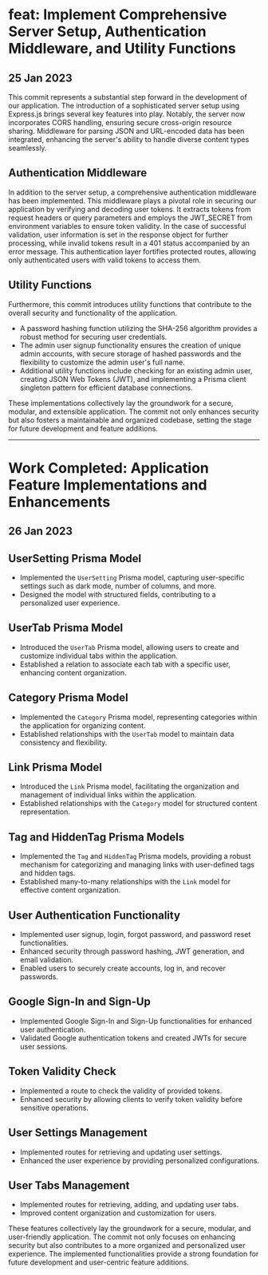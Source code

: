 # feat: Implement Comprehensive Server Setup, Authentication Middleware, and Utility Functions

## 25 Jan 2023

This commit represents a substantial step forward in the development of our application. The introduction of a sophisticated server setup using Express.js brings several key features into play. Notably, the server now incorporates CORS handling, ensuring secure cross-origin resource sharing. Middleware for parsing JSON and URL-encoded data has been integrated, enhancing the server's ability to handle diverse content types seamlessly.

## Authentication Middleware

In addition to the server setup, a comprehensive authentication middleware has been implemented. This middleware plays a pivotal role in securing our application by verifying and decoding user tokens. It extracts tokens from request headers or query parameters and employs the JWT_SECRET from environment variables to ensure token validity. In the case of successful validation, user information is set in the response object for further processing, while invalid tokens result in a 401 status accompanied by an error message. This authentication layer fortifies protected routes, allowing only authenticated users with valid tokens to access them.

## Utility Functions

Furthermore, this commit introduces utility functions that contribute to the overall security and functionality of the application.

- A password hashing function utilizing the SHA-256 algorithm provides a robust method for securing user credentials.
- The admin user signup functionality ensures the creation of unique admin accounts, with secure storage of hashed passwords and the flexibility to customize the admin user's full name.
- Additional utility functions include checking for an existing admin user, creating JSON Web Tokens (JWT), and implementing a Prisma client singleton pattern for efficient database connections.

These implementations collectively lay the groundwork for a secure, modular, and extensible application. The commit not only enhances security but also fosters a maintainable and organized codebase, setting the stage for future development and feature additions.

---

# Work Completed: Application Feature Implementations and Enhancements

## 26 Jan 2023

## UserSetting Prisma Model
- Implemented the `UserSetting` Prisma model, capturing user-specific settings such as dark mode, number of columns, and more.
- Designed the model with structured fields, contributing to a personalized user experience.

## UserTab Prisma Model
- Introduced the `UserTab` Prisma model, allowing users to create and customize individual tabs within the application.
- Established a relation to associate each tab with a specific user, enhancing content organization.

## Category Prisma Model
- Implemented the `Category` Prisma model, representing categories within the application for organizing content.
- Established relationships with the `UserTab` model to maintain data consistency and flexibility.

## Link Prisma Model
- Introduced the `Link` Prisma model, facilitating the organization and management of individual links within the application.
- Established relationships with the `Category` model for structured content representation.

## Tag and HiddenTag Prisma Models
- Implemented the `Tag` and `HiddenTag` Prisma models, providing a robust mechanism for categorizing and managing links with user-defined tags and hidden tags.
- Established many-to-many relationships with the `Link` model for effective content organization.

## User Authentication Functionality
- Implemented user signup, login, forgot password, and password reset functionalities.
- Enhanced security through password hashing, JWT generation, and email validation.
- Enabled users to securely create accounts, log in, and recover passwords.

## Google Sign-In and Sign-Up
- Implemented Google Sign-In and Sign-Up functionalities for enhanced user authentication.
- Validated Google authentication tokens and created JWTs for secure user sessions.

## Token Validity Check
- Implemented a route to check the validity of provided tokens.
- Enhanced security by allowing clients to verify token validity before sensitive operations.

## User Settings Management
- Implemented routes for retrieving and updating user settings.
- Enhanced the user experience by providing personalized configurations.

## User Tabs Management
- Implemented routes for retrieving, adding, and updating user tabs.
- Improved content organization and customization for users.

These features collectively lay the groundwork for a secure, modular, and user-friendly application. The commit not only focuses on enhancing security but also contributes to a more organized and personalized user experience. The implemented functionalities provide a strong foundation for future development and user-centric feature additions.